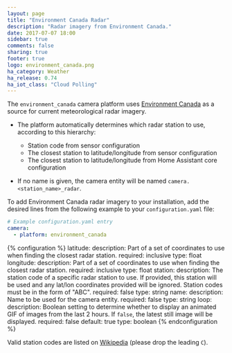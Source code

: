 ```yaml
---
layout: page
title: "Environment Canada Radar"
description: "Radar imagery from Environment Canada."
date: 2017-07-07 18:00
sidebar: true
comments: false
sharing: true
footer: true
logo: environment_canada.png
ha_category: Weather
ha_release: 0.74
ha_iot_class: "Cloud Polling"
---
```


The `environment_canada` camera platform uses [Environment Canada](https://weather.gc.ca/mainmenu/weather_menu_e.html) as a source for current meteorological radar imagery.

- The platform automatically determines which radar station to use, according to this hierarchy:
  - Station code from sensor configuration
  - The closest station to latitude/longitude from sensor configuration
  - The closest station to latitude/longitude from Home Assistant core configuration

- If no name is given, the camera entity will be named `camera.<station_name>_radar`.

To add Environment Canada radar imagery to your installation, add the desired lines from the following example to your `configuration.yaml` file:

```yaml
# Example configuration.yaml entry
camera:
  - platform: environment_canada
```

{% configuration %}
latitude:
  description: Part of a set of coordinates to use when finding the closest radar station.
  required: inclusive
  type: float
longitude:
  description: Part of a set of coordinates to use when finding the closest radar station.
  required: inclusive
  type: float
station: 
  description: The station code of a specific radar station to use. If provided, this station will be used and any lat/lon coordinates provided will be ignored. Station codes must be in the form of "ABC".
  required: false
  type: string
name:
  description: Name to be used for the camera entity.
  required: false
  type: string
loop:
  description: Boolean setting to determine whether to display an animated GIF of images from the last 2 hours. If `false`, the latest still image will be displayed.
  required: false
  default: true
  type: boolean 
{% endconfiguration %}

Valid station codes are listed on [Wikipedia](https://en.wikipedia.org/wiki/Canadian_weather_radar_network#List_of_radars) (please drop the leading `C`).
